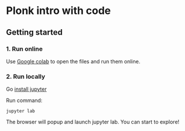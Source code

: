 # Plonk intro with code

## Getting started

### 1. Run online

Use [Google colab](https://colab.research.google.com) to open the files and run them online.

### 2. Run locally

Go [install jupyter](https://jupyterlab.readthedocs.io/en/stable/getting_started/installation.html)

Run command:

`jupyter lab`

The browser will popup and launch jupyter lab. You can start to explore!

